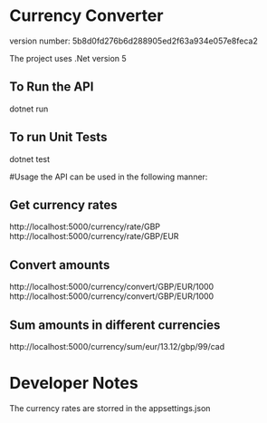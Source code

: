 ﻿# Currency Converter

version number: 5b8d0fd276b6d288905ed2f63a934e057e8feca2

The project uses .Net version 5

## To Run the API
dotnet run

## To run Unit Tests
dotnet test

#Usage
the API can be used in the following manner:

## Get currency rates
http://localhost:5000/currency/rate/GBP
http://localhost:5000/currency/rate/GBP/EUR

## Convert amounts
http://localhost:5000/currency/convert/GBP/EUR/1000
http://localhost:5000/currency/convert/GBP/EUR/1000

## Sum amounts in different currencies
http://localhost:5000/currency/sum/eur/13.12/gbp/99/cad

# Developer Notes
The currency rates are storred in the appsettings.json